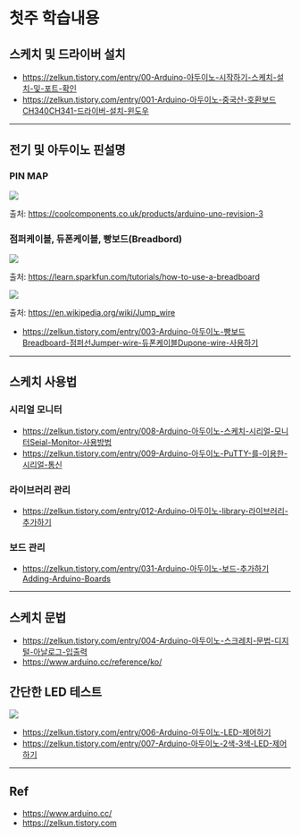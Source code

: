 # 첫주 학습내용

## 스케치 및 드라이버 설치

- https://zelkun.tistory.com/entry/00-Arduino-아두이노-시작하기-스케치-설치-및-포트-확인
- https://zelkun.tistory.com/entry/001-Arduino-아두이노-중국산-호환보드CH340CH341-드라이버-설치-윈도우

---

## 전기 및 아두이노 핀설명

### PIN MAP

<img src="https://cdn.shopify.com/s/files/1/2311/3697/products/arduino-uno-r3-education-genuino-original-boards-robotics-cool-components_205_800x565.jpg">

출처: https://coolcomponents.co.uk/products/arduino-uno-revision-3

### 점퍼케이블, 듀폰케이블, 빵보드(Breadbord)

<img src="https://t1.daumcdn.net/cfile/tistory/274DC84A56AC242923"/>

출처: https://learn.sparkfun.com/tutorials/how-to-use-a-breadboard

<img src="https://t1.daumcdn.net/cfile/tistory/2554FA4956AC24291D"/>

출처: https://en.wikipedia.org/wiki/Jump_wire


* https://zelkun.tistory.com/entry/003-Arduino-아두이노-빵보드Breadboard-점퍼선Jumper-wire-듀폰케이블Dupone-wire-사용하기

---

## 스케치 사용법

### 시리얼 모니터

* https://zelkun.tistory.com/entry/008-Arduino-아두이노-스케치-시리얼-모니터Seial-Monitor-사용방법
* https://zelkun.tistory.com/entry/009-Arduino-아두이노-PuTTY-를-이용한-시리얼-통신

### 라이브러리 관리

* https://zelkun.tistory.com/entry/012-Arduino-아두이노-library-라이브러리-추가하기

### 보드 관리

* https://zelkun.tistory.com/entry/031-Arduino-아두이노-보드-추가하기Adding-Arduino-Boards

---

## 스케치 문법

* https://zelkun.tistory.com/entry/004-Arduino-아두이노-스크레치-문법-디지털-아날로그-입출력
* https://www.arduino.cc/reference/ko/

## 간단한 LED 테스트

<img src="https://t1.daumcdn.net/cfile/tistory/251E0B4756AC299F15"/>

* https://zelkun.tistory.com/entry/006-Arduino-아두이노-LED-제어하기   
* https://zelkun.tistory.com/entry/007-Arduino-아두이노-2색-3색-LED-제어하기

---

## Ref

* https://www.arduino.cc/
* https://zelkun.tistory.com
